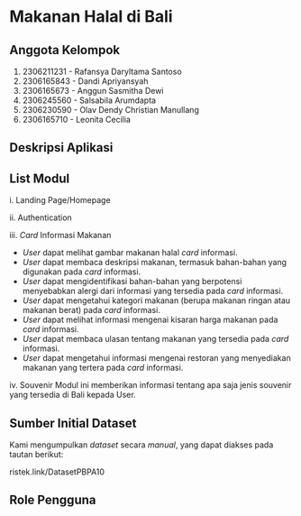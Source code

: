 # Makanan Halal di Bali

## Anggota Kelompok
1. 2306211231 - Rafansya Daryltama Santoso
2. 2306165843 - Dandi Apriyansyah
3. 2306165673 - Anggun Sasmitha Dewi
4. 2306245560 - Salsabila Arumdapta
5. 2306230590 - Olav Dendy Christian Manullang
6. 2306165710 - Leonita Cecilia

## Deskripsi Aplikasi

## List Modul
i. Landing Page/Homepage

ii. Authentication

iii. *Card* Informasi Makanan
- *User* dapat melihat gambar makanan halal *card* informasi.
- *User* dapat membaca deskripsi makanan, termasuk bahan-bahan yang digunakan pada *card* informasi.
- *User* dapat mengidentifikasi bahan-bahan yang berpotensi menyebabkan alergi dari informasi yang tersedia pada *card* informasi.
- *User* dapat mengetahui kategori makanan (berupa makanan ringan atau makanan berat) pada *card* informasi.
- *User* dapat melihat informasi mengenai kisaran harga makanan pada *card* informasi.
- *User* dapat membaca ulasan tentang makanan yang tersedia pada *card* informasi.
- *User* dapat mengetahui informasi mengenai restoran yang menyediakan makanan yang tertera pada *card* informasi.

iv. Souvenir
Modul ini memberikan informasi tentang apa saja jenis souvenir yang tersedia di Bali kepada User.

## Sumber Initial Dataset
Kami mengumpulkan *dataset* secara *manual*, yang dapat diakses pada tautan berikut:

ristek.link/DatasetPBPA10

## Role Pengguna
